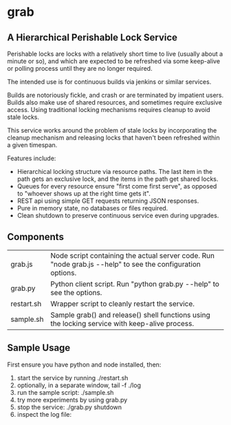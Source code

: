 grab
====

A Hierarchical Perishable Lock Service
--------------------------------------

Perishable locks are locks with a relatively short time to live (usually about a minute or so), and which are expected to be refreshed via some keep-alive or polling process until they are no longer required.

The intended use is for continuous builds via jenkins or similar services. 

Builds are notoriously fickle, and crash or are terminated by impatient users. Builds also make use of shared resources, and sometimes require exclusive access. Using traditional locking mechanisms requires cleanup to avoid stale locks.

This service works around the problem of stale locks by incorporating the cleanup mechanism and releasing locks that haven't been refreshed within a given timespan.

Features include:

* Hierarchical locking structure via resource paths. The last item in the path gets an exclusive lock, and the items in the path get shared locks.
* Queues for every resource ensure "first come first serve", as opposed to "whoever shows up at the right time gets it".
* REST api using simple GET requests returning JSON responses.
* Pure in memory state, no databases or files required.
* Clean shutdown to preserve continuous service even during upgrades.

Components
----------

<table>
 <tr>
  <td>grab.js</td>
  <td>
Node script containing the actual server code. Run "node grab.js --help" to see the configuration options.
  </td>
 </tr>
 <tr>
  <td>grab.py</td>
  <td>
Python client script. Run "python grab.py --help" to see the options.
  </td>
 </tr>
 <tr>
  <td>restart.sh</td>
  <td>
Wrapper script to cleanly restart the service.
  </td>
 </tr>
 <tr>
  <td>sample.sh</td>
  <td>
Sample grab() and release() shell functions using the locking service with keep-alive process.
  </td>
 </tr>
</table>

Sample Usage
------------

First ensure you have python and node installed, then:
1. start the service by running ./restart.sh
2. optionally, in a separate window, tail -f ./log
3. run the sample script: ./sample.sh
4. try more experiments by using grab.py
5. stop the service: ./grab.py shutdown
6. inspect the log file: 
